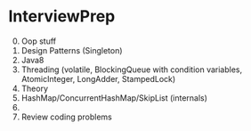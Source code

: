 # InterviewPrep

0) Oop stuff
1) Design Patterns (Singleton)
2) Java8
3) Threading (volatile, BlockingQueue with condition variables, AtomicInteger, LongAdder, StampedLock)
4) Theory
5) HashMap/ConcurrentHashMap/SkipList (internals)
6)  
7) Review coding problems